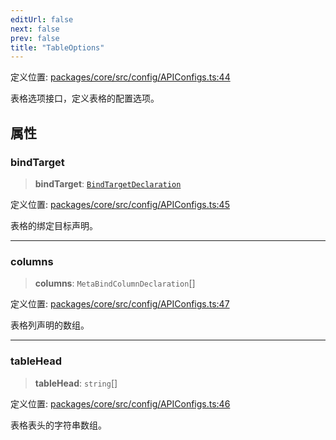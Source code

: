 ```yaml
---
editUrl: false
next: false
prev: false
title: "TableOptions"
---
```


定义位置: [packages/core/src/config/APIConfigs.ts:44](https://github.com/mProjectsCode/obsidian-meta-bind-plugin/blob/6e87907d27dd07b6437b63c980b11d2bfef62599/packages/core/src/config/APIConfigs.ts#L44)

表格选项接口，定义表格的配置选项。

## 属性

### bindTarget

> **bindTarget**: [`BindTargetDeclaration`](/obsidian-meta-bind-plugin-docs/api/interfaces/bindtargetdeclaration/)

定义位置: [packages/core/src/config/APIConfigs.ts:45](https://github.com/mProjectsCode/obsidian-meta-bind-plugin/blob/6e87907d27dd07b6437b63c980b11d2bfef62599/packages/core/src/config/APIConfigs.ts#L45)

表格的绑定目标声明。

***

### columns

> **columns**: `MetaBindColumnDeclaration`[]

定义位置: [packages/core/src/config/APIConfigs.ts:47](https://github.com/mProjectsCode/obsidian-meta-bind-plugin/blob/6e87907d27dd07b6437b63c980b11d2bfef62599/packages/core/src/config/APIConfigs.ts#L47)

表格列声明的数组。

***

### tableHead

> **tableHead**: `string`[]

定义位置: [packages/core/src/config/APIConfigs.ts:46](https://github.com/mProjectsCode/obsidian-meta-bind-plugin/blob/6e87907d27dd07b6437b63c980b11d2bfef62599/packages/core/src/config/APIConfigs.ts#L46)

表格表头的字符串数组。
